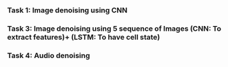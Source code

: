 ### Task 1: Image denoising using CNN 

### Task 3: Image denoising using 5 sequence of Images (CNN: To extract features)+ (LSTM: To have cell state)
### Task 4: Audio denoising

